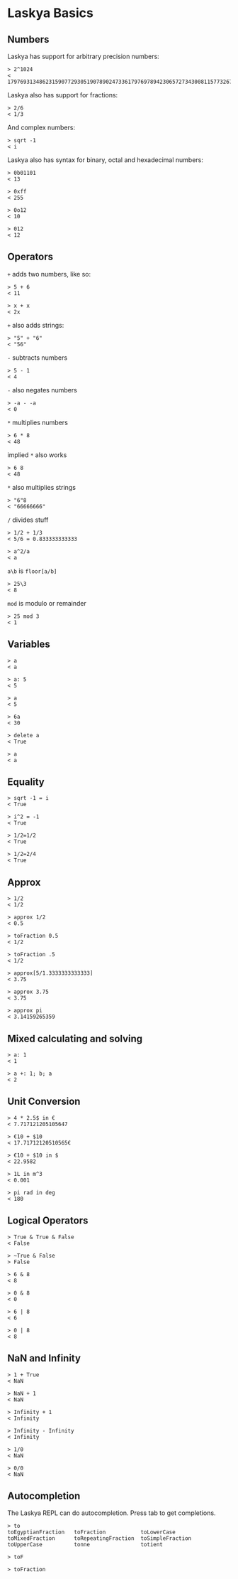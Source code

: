 Laskya Basics
=============

Numbers
-------

Laskya has support for arbitrary precision numbers:

	> 2^1024
	< 179769313486231590772930519078902473361797697894230657273430081157732675805500963132708477322407536021120113879871393357658789768814416622492847430639474124377767893424865485276302219601246094119453082952085005768838150682342462881473913110540827237163350510684586298239947245938479716304835356329624224137216

Laskya also has support for fractions:

	> 2/6
	< 1/3

And complex numbers:

	> sqrt -1
	< i

Laskya also has syntax for binary, octal and hexadecimal numbers:

	> 0b01101
	< 13
	
	> 0xff
	< 255
	
	> 0o12
	< 10
	
	> 012
	< 12


Operators
---------

`+` adds two numbers, like so:

	> 5 + 6
	< 11

	> x + x
	< 2x

`+` also adds strings:

	> "5" + "6"
	< "56"

`-` subtracts numbers

	> 5 - 1
	< 4

`-` also negates numbers

	> -a - -a
	< 0

`*` multiplies numbers

	> 6 * 8
	< 48

implied `*` also works

	> 6 8
	< 48

`*` also multiplies strings

	> "6"8
	< "66666666"

`/` divides stuff

	> 1/2 + 1/3
	< 5/6 = 0.833333333333
	
	> a^2/a
	< a

`a\b` is `floor[a/b]`

	> 25\3
	< 8

`mod` is modulo or remainder

	> 25 mod 3
	< 1


Variables
---------

	> a
	< a
	
	> a: 5
	< 5
	
	> a
	< 5
	
	> 6a
	< 30
	
	> delete a
	< True
	
	> a
	< a


Equality
--------

	> sqrt -1 = i
	< True
	
	> i^2 = -1
	< True
	
	> 1/2=1/2
	< True
	
	> 1/2=2/4
	< True


Approx
------

	> 1/2
	< 1/2
	
	> approx 1/2
	< 0.5
	
	> toFraction 0.5
	< 1/2
	
	> toFraction .5
	< 1/2
	
	> approx[5/1.3333333333333]
	< 3.75
	
	> approx 3.75
	< 3.75
	
	> approx pi
	< 3.14159265359


Mixed calculating and solving
-----------------------------

	> a: 1
	< 1
	
	> a +: 1; b; a
	< 2


Unit Conversion
---------------

	> 4 * 2.5$ in €
	< 7.717121205105647
	
	> €10 + $10
	< 17.71712120510565€
	
	> €10 + $10 in $
	< 22.9582
	
	> 1L in m^3
	< 0.001
	
	> pi rad in deg
	< 180


Logical Operators
-----------------

	> True & True & False
	< False
	
	> ~True & False
	> False
	
	> 6 & 8
	< 8
	
	> 0 & 8
	< 0
	
	> 6 | 8
	< 6
	
	> 0 | 8
	< 8

NaN and Infinity
----------------

	> 1 + True
	< NaN
	
	> NaN + 1
	< NaN
	
	> Infinity + 1
	< Infinity
	
	> Infinity - Infinity
	< Infinity
	
	> 1/0
	< NaN
	
	> 0/0
	< NaN


Autocompletion
--------------

The Laskya REPL can do autocompletion. Press tab to get completions.

	> to
	toEgyptianFraction   toFraction           toLowerCase
	toMixedFraction      toRepeatingFraction  toSimpleFraction
	toUpperCase          tonne                totient
	
	> toF
	
	> toFraction
